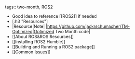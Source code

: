 tags:: two-month, ROS2

- Good idea to reference [[ROS2]] if needed
- [:h3 "Resources"]
- |Resource|Note|
  |https://github.com/jackrschumacher/TM-Optimized|Optimized Two Month code|
- [[About ROS&ROS Resources]]
- [[Installing ROS2 Humble]]
- [[Building and Running a ROS2 package]]
- [[Common Issues]]